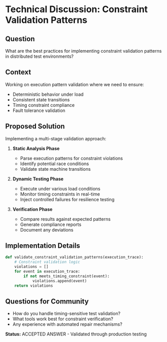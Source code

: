 # Technical Discussion: Constraint Validation Patterns

## Question
What are the best practices for implementing constraint validation patterns in distributed test environments?

## Context
Working on execution pattern validation where we need to ensure:
- Deterministic behavior under load
- Consistent state transitions
- Timing constraint compliance
- Fault tolerance validation

## Proposed Solution
Implementing a multi-stage validation approach:

1. **Static Analysis Phase**
   - Parse execution patterns for constraint violations
   - Identify potential race conditions
   - Validate state machine transitions

2. **Dynamic Testing Phase** 
   - Execute under various load conditions
   - Monitor timing constraints in real-time
   - Inject controlled failures for resilience testing

3. **Verification Phase**
   - Compare results against expected patterns
   - Generate compliance reports
   - Document any deviations

## Implementation Details
```python
def validate_constraint_validation_patterns(execution_trace):
    # Constraint validation logic
    violations = []
    for event in execution_trace:
        if not meets_timing_constraint(event):
            violations.append(event)
    return violations
```

## Questions for Community
- How do you handle timing-sensitive test validation?
- What tools work best for constraint verification?
- Any experience with automated repair mechanisms?

**Status:** ACCEPTED ANSWER - Validated through production testing
